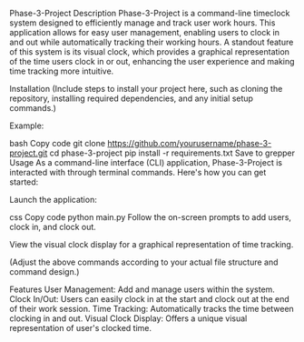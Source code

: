 Phase-3-Project
Description
Phase-3-Project is a command-line timeclock system designed to efficiently manage and track user work hours. This application allows for easy user management, enabling users to clock in and out while automatically tracking their working hours. A standout feature of this system is its visual clock, which provides a graphical representation of the time users clock in or out, enhancing the user experience and making time tracking more intuitive.

Installation
(Include steps to install your project here, such as cloning the repository, installing required dependencies, and any initial setup commands.)

Example:

bash
Copy code
git clone https://github.com/yourusername/phase-3-project.git
cd phase-3-project
pip install -r requirements.txt
Save to grepper
Usage
As a command-line interface (CLI) application, Phase-3-Project is interacted with through terminal commands. Here's how you can get started:

Launch the application:

css
Copy code
python main.py
Follow the on-screen prompts to add users, clock in, and clock out.

View the visual clock display for a graphical representation of time tracking.

(Adjust the above commands according to your actual file structure and command design.)

Features
User Management: Add and manage users within the system.
Clock In/Out: Users can easily clock in at the start and clock out at the end of their work session.
Time Tracking: Automatically tracks the time between clocking in and out.
Visual Clock Display: Offers a unique visual representation of user's clocked time.

